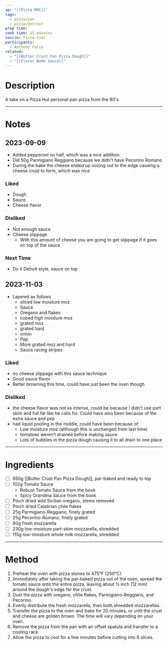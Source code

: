```yaml
---
up: "[[Pizza MOC]]"
tags:
  - pizza/pan
  - pizza/detroit
prep time: 
cook time: 15 minutes
source: Pizza Czar
participants:
  - Anthony Falco
related:
  - "[[Butter Crust Pan Pizza Dough]]"
  - "[[Flavor Bomb Sauce]]"
---
```

# Description
A take on a Pizza Hut personal pan pizza from the 80's  

---
# Notes
## 2023-09-09
* Added pepperoni on half, which was a nice addition
* Did 50g Parmigiano Reggiano because we didn't have Pecorino Romano
* During the bake the cheese ended up oozing out to the edge causing a cheese crust to form, which was nice
### Liked
* Dough
* Sauce
* Cheese flavor
### Disliked
* Not enough sauce
* Cheese slippage
	* With this amount of cheese you are going to get slippage if it goes on top of the sauce 
### Next Time
* Do it Detroit style, sauce on top
## 2023-11-03
* Layered as follows
	* sliced low moisture moz
	* Sauce
	* Oregano and flakes
	* cubed high moisture moz 
	* grated moz
	* grated hard
	* onion
	* Pep
	* More grated moz and hard
	* Sauce racing stripes

### Liked
* no cheese slippage with this sauce technique
* Good sauce flavor
* Better browning this time, could have just been the oven though
### Disliked
* the cheese flavor was not as intense, could be because I didn’t use part skim and full fat like he calls for. Could have also been because of the extra sauce and pep
* had liquid pooling in the middle, could have been because of:
	* Low moisture moz (although this is unchanged from last time)
	* tomatoes weren’t drained before making sauce
	* Lots of bubbles in the pizza dough causing it to all drain to one place 
---
# Ingredients
* [ ] 650g [[Butter Crust Pan Pizza Dough]], par-baked and ready to top
* [ ] 102g Tomato Sauce
	* Robust Tomato Sauce from the book
	* Spicy Grandma Sauce from the book
* [ ] Pinch dried wild Sicilian oregano, stems removed
* [ ] Pinch dried Calabrian chile flakes
* [ ] 25g Parmigiano-Reggiano, finely grated
* [ ] 25g Pecorino-Romano, finely grated
* [ ] 60g fresh mozzarella
* [ ] 230g low-moisture part-skim mozzarella, shredded
* [ ] 115g low-moisture whole milk mozzarella, shredded
---
# Method
1. Preheat the oven with pizza stones to 475°F (250°C).
2. Immediately after taking the par-baked pizza out of the oven, spread the tomato sauce onto the entire pizza, leaving about ½ inch (12 mm) around the dough's edge for the crust.
3. Dust the pizza with oregano, chile flakes, Parmigiano-Reggiano, and Pecorino.
4. Evenly distribute the fresh mozzarella, then both shredded mozzarellas.
5. Transfer the pizza to the oven and bake for 20 minutes, or until the crust and cheese are golden brown. The time will vary depending on your oven.
6. Remove the pizza from the pan with an offset spatula and transfer to a cooling rack.
7. Allow the pizza to cool for a few minutes before cutting into 8 slices.